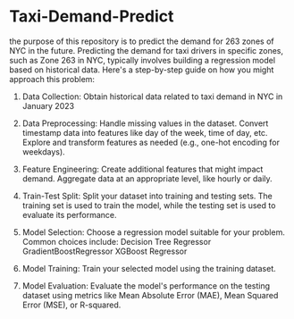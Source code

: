 # Taxi-Demand-Predict
the purpose of this repository is  to predict the demand for 263 zones of NYC in the future.
Predicting the demand for taxi drivers in specific zones, such as Zone 263 in NYC, typically involves building a regression model based on historical data. 
Here's a step-by-step guide on how you might approach this problem:
1. Data Collection:
   Obtain historical data related to taxi demand in NYC in January 2023
3. Data Preprocessing:
Handle missing values in the dataset.
Convert timestamp data into features like day of the week, time of day, etc.
Explore and transform features as needed (e.g., one-hot encoding for weekdays).
4. Feature Engineering:
Create additional features that might impact demand. Aggregate data at an appropriate level, like hourly or daily.
5. Train-Test Split:
Split your dataset into training and testing sets. The training set is used to train the model, while the testing set is used to evaluate its performance.

6. Model Selection:
Choose a regression model suitable for your problem. Common choices include:
Decision Tree Regressor
GradientBoostRegressor 
XGBoost Regressor
7. Model Training:
Train your selected model using the training dataset.

8. Model Evaluation:
Evaluate the model's performance on the testing dataset using metrics like Mean Absolute Error (MAE), Mean Squared Error (MSE), or R-squared.
